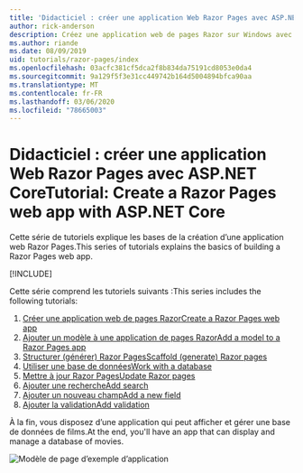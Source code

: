 ```yaml
---
title: 'Didacticiel : créer une application Web Razor Pages avec ASP.NET Core'
author: rick-anderson
description: Créez une application web de pages Razor sur Windows avec Visual Studio, ASP.NET Core et EF Core.
ms.author: riande
ms.date: 08/09/2019
uid: tutorials/razor-pages/index
ms.openlocfilehash: 03acfc381cf5dca2f8b834da75191cd8053e0da4
ms.sourcegitcommit: 9a129f5f3e31cc449742b164d5004894bfca90aa
ms.translationtype: MT
ms.contentlocale: fr-FR
ms.lasthandoff: 03/06/2020
ms.locfileid: "78665003"
---
```

# <a name="tutorial-create-a-razor-pages-web-app-with-aspnet-core"></a><span data-ttu-id="5696f-103">Didacticiel : créer une application Web Razor Pages avec ASP.NET Core</span><span class="sxs-lookup"><span data-stu-id="5696f-103">Tutorial: Create a Razor Pages web app with ASP.NET Core</span></span>

<span data-ttu-id="5696f-104">Cette série de tutoriels explique les bases de la création d’une application web Razor Pages.</span><span class="sxs-lookup"><span data-stu-id="5696f-104">This series of tutorials explains the basics of building a Razor Pages web app.</span></span> 

[!INCLUDE[](~/includes/advancedRP.md)]

<span data-ttu-id="5696f-105">Cette série comprend les tutoriels suivants :</span><span class="sxs-lookup"><span data-stu-id="5696f-105">This series includes the following tutorials:</span></span>

1. [<span data-ttu-id="5696f-106">Créer une application web de pages Razor</span><span class="sxs-lookup"><span data-stu-id="5696f-106">Create a Razor Pages web app</span></span>](xref:tutorials/razor-pages/razor-pages-start)
1. [<span data-ttu-id="5696f-107">Ajouter un modèle à une application de pages Razor</span><span class="sxs-lookup"><span data-stu-id="5696f-107">Add a model to a Razor Pages app</span></span>](xref:tutorials/razor-pages/model)
1. [<span data-ttu-id="5696f-108">Structurer (générer) Razor Pages</span><span class="sxs-lookup"><span data-stu-id="5696f-108">Scaffold (generate) Razor pages</span></span>](xref:tutorials/razor-pages/page)
1. [<span data-ttu-id="5696f-109">Utiliser une base de données</span><span class="sxs-lookup"><span data-stu-id="5696f-109">Work with a database</span></span>](xref:tutorials/razor-pages/sql)
1. [<span data-ttu-id="5696f-110">Mettre à jour Razor Pages</span><span class="sxs-lookup"><span data-stu-id="5696f-110">Update Razor pages</span></span>](xref:tutorials/razor-pages/da1)
1. [<span data-ttu-id="5696f-111">Ajouter une recherche</span><span class="sxs-lookup"><span data-stu-id="5696f-111">Add search</span></span>](xref:tutorials/razor-pages/search)
1. [<span data-ttu-id="5696f-112">Ajouter un nouveau champ</span><span class="sxs-lookup"><span data-stu-id="5696f-112">Add a new field</span></span>](xref:tutorials/razor-pages/new-field)
1. [<span data-ttu-id="5696f-113">Ajouter la validation</span><span class="sxs-lookup"><span data-stu-id="5696f-113">Add validation</span></span>](xref:tutorials/razor-pages/validation)

<span data-ttu-id="5696f-114">À la fin, vous disposez d’une application qui peut afficher et gérer une base de données de films.</span><span class="sxs-lookup"><span data-stu-id="5696f-114">At the end, you'll have an app that can display and manage a database of movies.</span></span>

![Modèle de page d’exemple d’application](index/_static/sample-page.png)
